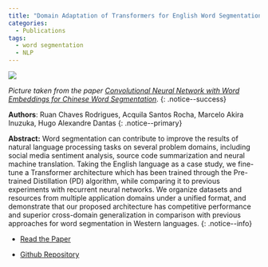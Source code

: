 ```yaml
---
title: "Domain Adaptation of Transformers for English Word Segmentation"
categories:
  - Publications
tags:
  - word segmentation
  - NLP
---
```


![](https://www.researchgate.net/profile/Chunqi_Wang4/publication/321069904/figure/fig1/AS:560795496837120@1510715473095/Chinese-word-segmentation-as-a-sequence-labeling-task-This-figure-presents-the-common_W640.jpg)

*Picture taken from the paper [Convolutional Neural Network with Word Embeddings for Chinese Word Segmentation](https://www.researchgate.net/publication/321069904_Convolutional_Neural_Network_with_Word_Embeddings_for_Chinese_Word_Segmentation)*.
{: .notice--success}

**Authors**: Ruan Chaves Rodrigues, Acquila Santos Rocha, Marcelo Akira Inuzuka, Hugo Alexandre Dantas
{: .notice--primary}

**Abstract:** Word segmentation can contribute to improve the results of natural language processing tasks on several problem domains, including social media sentiment analysis, source code summarization and neural machine translation. Taking the English language as a case study, we fine-tune a Transformer architecture which has been trained through the Pre-trained Distillation (PD) algorithm, while comparing it to previous experiments with recurrent neural networks. We organize datasets and resources from multiple application domains under a unified format, and demonstrate that our proposed architecture has competitive performance and superior cross-domain generalization in comparison with previous approaches for word segmentation in Western languages.
{: .notice--info}

* [Read the Paper](https://www.researchgate.net/publication/344849437_Domain_Adaptation_of_Transformers_for_English_Word_Segmentation)


* [Github Repository](https://github.com/ruanchaves/BERT-WS)
